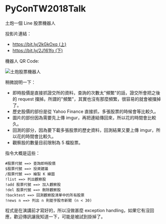 # PyConTW2018Talk
土炮一個 Line 股票機器人

投影片連結：

* [https://bit.ly/2kGkOxq (上)](https://bit.ly/2kGkOxq)
* [https://bit.ly/2J161fo (下)](https://bit.ly/2J161fo)


機器人 QR Code:

![土炮股票機器人](https://github.com/victorgau/PyConTW2018Talk/blob/master/images/C0BD_CPlDR.png)

稍微說明一下：

* 即時股價是直接抓證交所的資料，查詢的次數太"頻繁"的話，證交所會把之後的 request 擋掉。所謂的"頻繁"，其實也沒有那麼頻繁，很容易的就會被擋掉了。
* 歷史股價的部份是從 Yahoo Finance 直接抓，多張股票的時候會等比較久。
* 圖片的部份因為需要先上傳 imgur，再把連結傳回來，所以花的時間會比較久。
* 回測的部分，因為要下載多張股票的歷史資料，回測結果又要上傳 imgur，所以花的時間會比較久。
* 觀察股的數量目前限制為 5 檔股票。

指令大概是這些：

    #股票代號 ==> 查詢即時股價
    $股票代號 ==> 投資建議
    /股票代號 ==> 繪製 K 線圖
    !list ==> 列出觀察股
    !add 股票代號 ==> 加入觀察股
    !del 股票代號 ==> 刪除觀察股
    !backtest ==> 回測觀察股清單中的所有股票
    !news n ==> 列出 n 則鉅亨股市新聞 (n < 30)

程式是在演講前才寫好的，所以沒做甚麼 exception handling，如果它有沒回應，歡迎傳訊讓我知道一下，可能是被試到掛掉了。